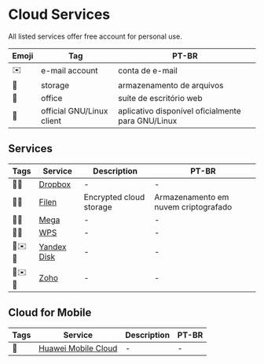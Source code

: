 # Cloud Services

All listed services offer free account for personal use. 

| Emoji | Tag                       | PT-BR                                             |
| ----- | ------------------------- | ------------------------------------------------- |
| ✉️    | e-mail account            | conta de e-mail                                   |
| 💾    | storage                   | armazenamento de arquivos                         |
| 📄    | office                    | suíte de escritório web                           |
| 🐧    | official GNU/Linux client | aplicativo disponível oficialmente para GNU/Linux |

## Services

| Tags   | Service                                | Description             | PT-BR                                |
| ------ | -------------------------------------- | ----------------------- | ------------------------------------ |
| 💾🐧   | [Dropbox](https://www.dropbox.com)     | -                       | -                                    |
| 💾🐧   | [Filen](https://filen.io/)             | Encrypted cloud storage | Armazenamento em nuvem criptografado |
| 💾🐧   | [Mega](https://mega.io)                | -                       | -                                    |
| 💾📄   | [WPS](https://cloud.wps.com)           | -                       | -                                    |
| 💾✉️🐧 | [Yandex Disk](https://disk.yandex.com) | -                       | -                                    |
| 💾✉️📄 | [Zoho](https://www.zoho.com/pt-br/)    | -                       | -                                    |

## Cloud for Mobile

| Tags | Service                                         | Description | PT-BR |
| ---- | ----------------------------------------------- | ----------- | ----- |
| 💾   | [Huawei Mobile Cloud](https://cloud.huawei.com) | -           | -     |
